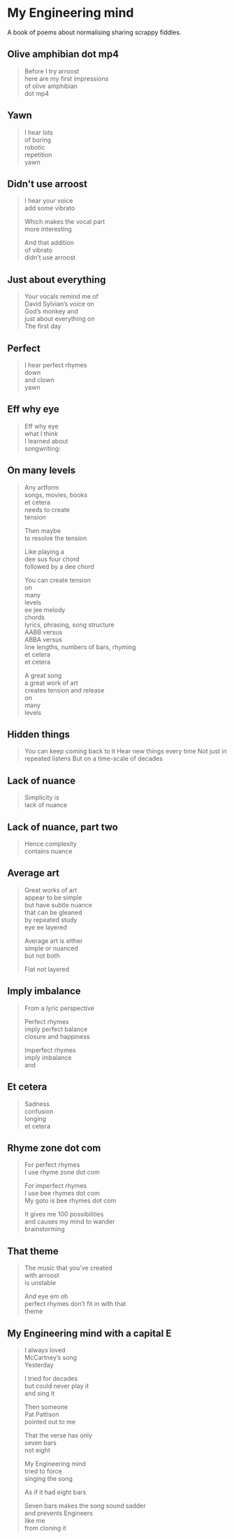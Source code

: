 # My Engineering mind

A book of poems about normalising sharing scrappy fiddles.

## Olive amphibian dot mp4

> Before I try arroost<br>
> here are my first impressions<br>
> of olive amphibian<br>
> dot mp4

## Yawn

> I hear lots<br>
> of boring<br>
> robotic<br>
> repetition <br>
> yawn

## Didn't use arroost

> I hear your voice<br>
> add some vibrato
>
> Which makes the vocal part<br>
> more interesting
>
> And that addition<br>
> of vibrato<br>
> didn’t use arroost

## Just about everything

> Your vocals remind me of<br>
> David Sylvian’s voice on<br>
> God’s monkey and<br>
> just about everything on<br>
> The first day

## Perfect

> I hear perfect rhymes<br>
> down<br>
> and clown<br>
> yawn

## Eff why eye

> Eff why eye<br>
> what I think<br>
> I learned about<br>
> songwriting:

## On many levels

> Any artform<br>
> songs, movies, books<br>
> et cetera<br>
> needs to create<br>
> tension
>
> Then maybe<br>
> to resolve the tension
>
> Like playing a<br>
> dee sus four chord<br>
> followed by a dee chord 
>
> You can create tension<br>
> on<br>
> many<br>
> levels<br>
> ee jee melody<br>
> chords<br>
> lyrics, phrasing, song structure<br>
> AABB versus<br>
> ABBA versus<br>
> line lengths, numbers of bars, rhyming<br>
> et cetera<br>
> et cetera<br>
>
> A great song<br>
> a great work of art<br>
> creates tension and release<br>
> on<br>
> many<br>
> levels

## Hidden things

> You can keep coming back to it
> Hear new things every time
> Not just in repeated listens
> But on a time-scale of decades

## Lack of nuance

> Simplicity is<br>
> lack of nuance

## Lack of nuance, part two

> Hence complexity<br>
> contains nuance

## Average art

> Great works of art<br>
> appear to be simple<br>
> but have subtle nuance<br>
> that can be gleaned<br>
> by repeated study<br>
> eye ee layered
>
> Average art is either<br>
> simple or nuanced<br>
> but not both
>
> Flat not layered

## Imply imbalance

> From a lyric perspective
>
> Perfect rhymes<br>
> imply perfect balance<br>
> closure and happiness
>
> Imperfect rhymes<br>
> imply imbalance<br>
> and

## Et cetera

> Sadness<br>
> confusion<br>
> longing<br>
> et cetera

## Rhyme zone dot com

> For perfect rhymes<br>
> I use rhyme zone dot com
>
> For imperfect rhymes<br>
> I use bee rhymes dot com<br>
> My goto is bee rhymes dot com
>
> It gives me 100 possibilities<br>
> and causes my mind to wander<br>
> brainstorming

## That theme

> The music that you’ve created<br>
> with arroost<br>
> is unstable
>
> And eye em oh<br>
> perfect rhymes don’t fit in with that<br>
> theme

## My Engineering mind with a capital E

> I always loved<br>
> McCartney’s song<br>
> Yesterday
>
> I tried for decades<br>
> but could never play it<br>
> and sing it
>
> Then someone<br>
> Pat Pattison<br>
> pointed out to me<br>
> 
> That the verse has only<br>
> seven bars<br>
> not eight 
>
> My Engineering mind<br>
> tried to force<br>
> singing the song<br>
>
> As if it had eight bars
>
> Seven bars makes the song sound sadder<br>
> and prevents Engineers<br>
> like me<br>
> from cloning it
